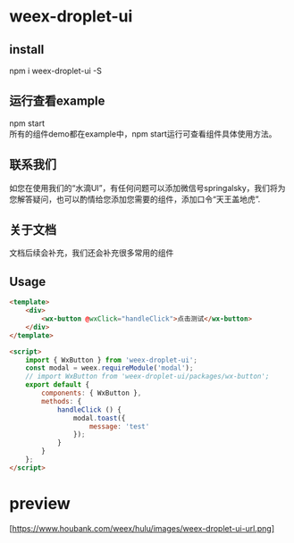 # weex-droplet-ui

## install
npm i weex-droplet-ui -S

## 运行查看example
npm start  
所有的组件demo都在example中，npm start运行可查看组件具体使用方法。

## 联系我们
如您在使用我们的“水滴UI”，有任何问题可以添加微信号springalsky，我们将为您解答疑问，也可以酌情给您添加您需要的组件，添加口令“天王盖地虎”.

## 关于文档
文档后续会补充，我们还会补充很多常用的组件

## Usage
  
```html
<template>
    <div>
        <wx-button @wxClick="handleClick">点击测试</wx-button>
    </div>
</template>

<script>
    import { WxButton } from 'weex-droplet-ui';
    const modal = weex.requireModule('modal');
    // import WxButton from 'weex-droplet-ui/packages/wx-button';
    export default {
        components: { WxButton },
        methods: {
            handleClick () {
                modal.toast({
                    message: 'test'
                });
            }
        }
    };
</script>
```

# preview 
[https://www.houbank.com/weex/hulu/images/weex-droplet-ui-url.png]